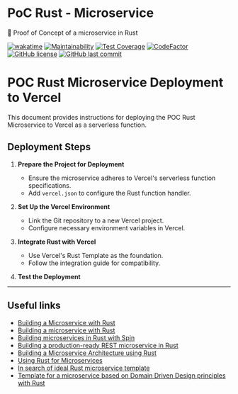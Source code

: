 # PoC Rust - Microservice

🔬 Proof of Concept of a microservice in Rust

[![wakatime](https://wakatime.com/badge/github/GuilhermeStracini/POC-rust-Microservice.svg)](https://wakatime.com/badge/github/GuilhermeStracini/POC-rust-Microservice)
[![Maintainability](https://api.codeclimate.com/v1/badges/89ec8897c5b1c61b755d/maintainability)](https://codeclimate.com/github/GuilhermeStracini/POC-rust-Microservice/maintainability)
[![Test Coverage](https://api.codeclimate.com/v1/badges/89ec8897c5b1c61b755d/test_coverage)](https://codeclimate.com/github/GuilhermeStracini/POC-rust-Microservice/test_coverage)
[![CodeFactor](https://www.codefactor.io/repository/github/GuilhermeStracini/POC-rust-Microservice/badge)](https://www.codefactor.io/repository/github/GuilhermeStracini/POC-rust-Microservice)
[![GitHub license](https://img.shields.io/github/license/GuilhermeStracini/POC-rust-Microservice)](https://github.com/GuilhermeStracini/POC-rust-Microservice)
[![GitHub last commit](https://img.shields.io/github/last-commit/GuilhermeStracini/POC-rust-Microservice)](https://github.com/GuilhermeStracini/POC-rust-Microservice)


# POC Rust Microservice Deployment to Vercel

This document provides instructions for deploying the POC Rust Microservice to Vercel as a serverless function.

## Deployment Steps

1. **Prepare the Project for Deployment**
   - Ensure the microservice adheres to Vercel's serverless function specifications.
   - Add `vercel.json` to configure the Rust function handler.

2. **Set Up the Vercel Environment**
   - Link the Git repository to a new Vercel project.
   - Configure necessary environment variables in Vercel.

3. **Integrate Rust with Vercel**
   - Use Vercel's Rust Template as the foundation.
   - Follow the integration guide for compatibility.

4. **Test the Deployment**
---

## Useful links

- [Building a Microservice with Rust](https://medium.com/@diego_pacheco/building-a-microservice-with-rust-957420f196fc)
- [Building a microservice with Rust](https://medium.com/tenable-techblog/building-a-microservice-with-rust-23a4de6e5e14)
- [Building microservices in Rust with Spin](https://blog.logrocket.com/build-microservices-rust-spin/)
- [Building a production-ready REST microservice in Rust](https://apatisandor.hu/blog/production-ready-microservice-rust/)
- [Building a Microservice Architecture using Rust](https://reintech.io/blog/building-microservice-architecture-using-rust)
- [Using Rust for Microservices](https://medium.com/@wiederinchristoph/using-rust-for-microservices-f17a823e80a3)
- [In search of ideal Rust microservice template](https://softwaremill.com/in-search-of-ideal-rust-microservice-template/)
- [Template for a microservice based on Domain Driven Design principles with Rust](https://github.com/nkz-soft/rust-microservice-template)
